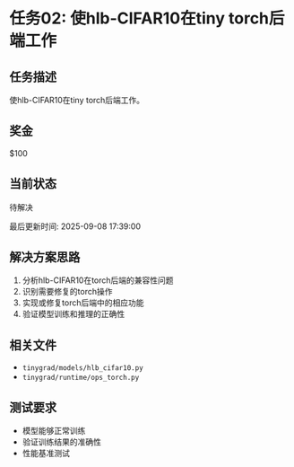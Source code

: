 # 任务02: 使hlb-CIFAR10在tiny torch后端工作

## 任务描述
使hlb-CIFAR10在tiny torch后端工作。

## 奖金
$100

## 当前状态
待解决

最后更新时间: 2025-09-08 17:39:00

## 解决方案思路
1. 分析hlb-CIFAR10在torch后端的兼容性问题
2. 识别需要修复的torch操作
3. 实现或修复torch后端中的相应功能
4. 验证模型训练和推理的正确性

## 相关文件
- `tinygrad/models/hlb_cifar10.py`
- `tinygrad/runtime/ops_torch.py`

## 测试要求
- 模型能够正常训练
- 验证训练结果的准确性
- 性能基准测试
